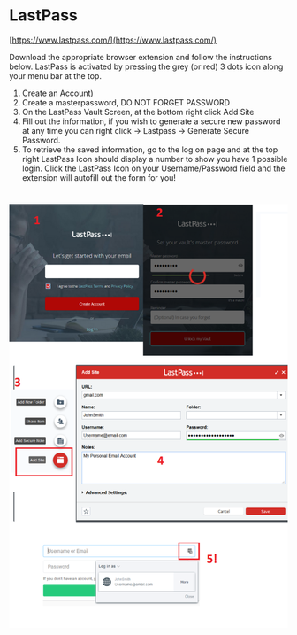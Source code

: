 # LastPass

[https://www.lastpass.com/](https://www.lastpass.com/)

Download the appropriate browser extension and follow the instructions below. LastPass is activated by pressing the grey \(or red\) 3 dots icon along your menu bar at the top.

1. Create an Account\)
2. Create a masterpassword, DO NOT FORGET PASSWORD
3. On the LastPass Vault Screen, at the bottom right click Add Site
4. Fill out the information, if you wish to generate a secure new password at any time you can right click -&gt; Lastpass -&gt; Generate Secure Password.
5. To retrieve the saved information, go to the log on page and at the top right LastPass Icon should display a number to show you have 1 possible login. Click the LastPass Icon on your Username/Password field and the extension will autofill out the form for you!

# ![](/assets/lasspass.png)

# 

# 

# 

# 

# 

# 

# 



